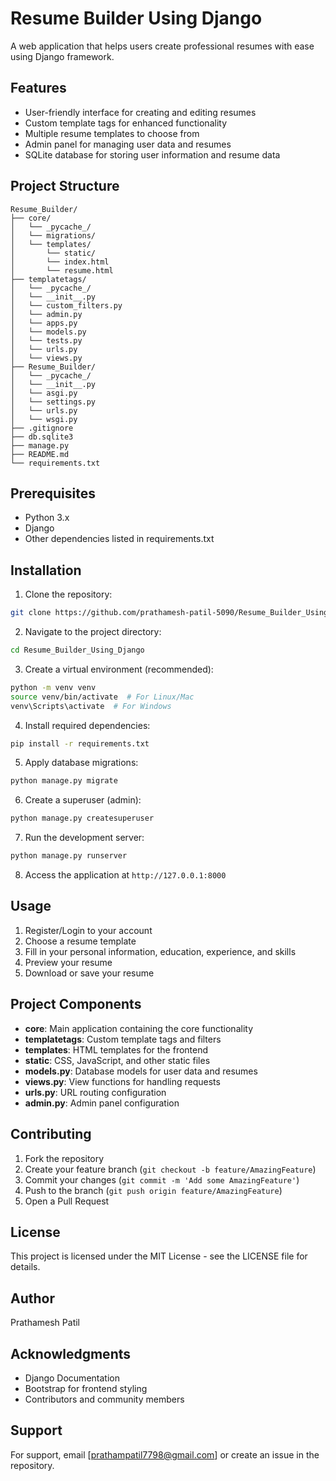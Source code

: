 # Resume Builder Using Django

A web application that helps users create professional resumes with ease using Django framework.

## Features

- User-friendly interface for creating and editing resumes
- Custom template tags for enhanced functionality
- Multiple resume templates to choose from
- Admin panel for managing user data and resumes
- SQLite database for storing user information and resume data

## Project Structure

```
Resume_Builder/
├── core/
│   └── _pycache_/
│   └── migrations/
│   └── templates/
│       └── static/
│       └── index.html
│       └── resume.html
├── templatetags/
│   └── _pycache_/
│   └── __init__.py
│   └── custom_filters.py
│   └── admin.py
│   └── apps.py
│   └── models.py
│   └── tests.py
│   └── urls.py
│   └── views.py
├── Resume_Builder/
│   └── _pycache_/
│   └── __init__.py
│   └── asgi.py
│   └── settings.py
│   └── urls.py
│   └── wsgi.py
├── .gitignore
├── db.sqlite3
├── manage.py
├── README.md
└── requirements.txt
```

## Prerequisites

- Python 3.x
- Django
- Other dependencies listed in requirements.txt

## Installation

1. Clone the repository:
```bash
git clone https://github.com/prathamesh-patil-5090/Resume_Builder_Using_Django.git
```

2. Navigate to the project directory:
```bash
cd Resume_Builder_Using_Django
```

3. Create a virtual environment (recommended):
```bash
python -m venv venv
source venv/bin/activate  # For Linux/Mac
venv\Scripts\activate  # For Windows
```

4. Install required dependencies:
```bash
pip install -r requirements.txt
```

5. Apply database migrations:
```bash
python manage.py migrate
```

6. Create a superuser (admin):
```bash
python manage.py createsuperuser
```

7. Run the development server:
```bash
python manage.py runserver
```

8. Access the application at `http://127.0.0.1:8000`

## Usage

1. Register/Login to your account
2. Choose a resume template
3. Fill in your personal information, education, experience, and skills
4. Preview your resume
5. Download or save your resume

## Project Components

- **core**: Main application containing the core functionality
- **templatetags**: Custom template tags and filters
- **templates**: HTML templates for the frontend
- **static**: CSS, JavaScript, and other static files
- **models.py**: Database models for user data and resumes
- **views.py**: View functions for handling requests
- **urls.py**: URL routing configuration
- **admin.py**: Admin panel configuration

## Contributing

1. Fork the repository
2. Create your feature branch (`git checkout -b feature/AmazingFeature`)
3. Commit your changes (`git commit -m 'Add some AmazingFeature'`)
4. Push to the branch (`git push origin feature/AmazingFeature`)
5. Open a Pull Request

## License

This project is licensed under the MIT License - see the LICENSE file for details.

## Author

Prathamesh Patil

## Acknowledgments

- Django Documentation
- Bootstrap for frontend styling
- Contributors and community members

## Support

For support, email [prathampatil7798@gmail.com] or create an issue in the repository.
